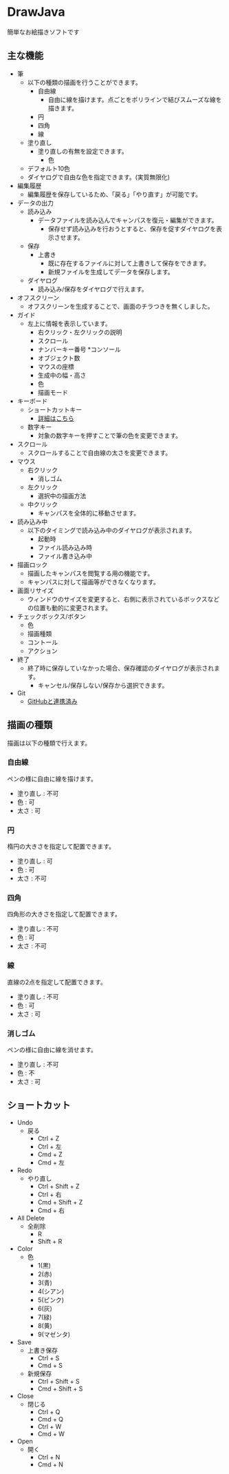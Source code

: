 # DrawJava

簡単なお絵描きソフトです

## 主な機能

* 筆
    * 以下の種類の描画を行うことができます。
        * 自由線
            * 自由に線を描けます。点ごとをポリラインで結びスムーズな線を描きます。
        * 円
        * 四角
        * 線
    * 塗り直し
        * 塗り直しの有無を設定できます。
          * 色
    * デフォルト10色
    * ダイヤログで自由な色を指定できます。(実質無限化)
* 編集履歴
    * 編集履歴を保存しているため、「戻る」「やり直す」が可能です。
* データの出力
    * 読み込み
        * データファイルを読み込んでキャンパスを復元・編集ができます。
            * 保存せず読み込みを行おうとすると、保存を促すダイヤログを表示させます。
    * 保存
        * 上書き
            * 既に存在するファイルに対して上書きして保存をできます。
            * 新規ファイルを生成してデータを保存します。
    * ダイヤログ
        * 読み込み/保存をダイヤログで行えます。
* オフスクリーン
    * オフスクリーンを生成することで、画面のチラつきを無くしました。
* ガイド
    * 左上に情報を表示しています。
        * 右クリック・左クリックの説明
        * スクロール
        * ナンバーキー番号
          *コンソール
        * オブジェクト数
        * マウスの座標
        * 生成中の幅・高さ
        * 色
        * 描画モード
* キーボード
    * ショートカットキー
        * [詳細はこちら](https://github.com/ponstream24/DrawJava#%E3%82%B7%E3%83%A7%E3%83%BC%E3%83%88%E3%82%AB%E3%83%83%E3%83%88)
    * 数字キー
        * 対象の数字キーを押すことで筆の色を変更できます。
* スクロール
    * スクロールすることで自由線の太さを変更できます。
* マウス
    * 右クリック
        * 消しゴム
    * 左クリック
        * 選択中の描画方法
    * 中クリック
        * キャンパスを全体的に移動させます。
* 読み込み中
    * 以下のタイミングで読み込み中のダイヤログが表示されます。
        * 起動時
        * ファイル読み込み時
        * ファイル書き込み中
* 描画ロック
    * 描画したキャンパスを閲覧する用の機能です。
    * キャンパスに対して描画等ができなくなります。
* 画面リサイズ
    * ウィンドウのサイズを変更すると、右側に表示されているボックスなどの位置も動的に変更されます。
* チェックボックス/ボタン
    * 色
    * 描画種類
    * コントール
    * アクション
* 終了
    * 終了時に保存していなかった場合、保存確認のダイヤログが表示されます。
        * キャンセル/保存しない/保存から選択できます。
* Git
    * [GitHubと連携済み](https://github.com/ponstream24/DrawJava)

## 描画の種類

描画は以下の種類で行えます。

### 自由線

ペンの様に自由に線を描けます。

* 塗り直し : 不可
* 色 : 可
* 太さ : 可

### 円

楕円の大きさを指定して配置できます。

* 塗り直し : 可
* 色 : 可
* 太さ : 不可

### 四角

四角形の大きさを指定して配置できます。

* 塗り直し : 不可
* 色 : 可
* 太さ : 不可

### 線

直線の2点を指定して配置できます。

* 塗り直し : 不可
* 色 : 可
* 太さ : 可

### 消しゴム

ペンの様に自由に線を消せます。

* 塗り直し : 不可
* 色 : 不
* 太さ : 可

## ショートカット

* Undo
    * 戻る
        * Ctrl + Z
        * Ctrl + 左
        * Cmd + Z
        * Cmd + 左
* Redo
    * やり直し
        * Ctrl + Shift + Z
        * Ctrl + 右
        * Cmd + Shift + Z
        * Cmd + 右
* All Delete
    * 全削除
        * R
        * Shift + R
* Color
    * 色
        * 1(黒)
        * 2(赤)
        * 3(青)
        * 4(シアン)
        * 5(ピンク)
        * 6(灰)
        * 7(緑)
        * 8(黄)
        * 9(マゼンタ)
* Save
    * 上書き保存
        * Ctrl + S
        * Cmd + S
    * 新規保存
        * Ctrl + Shift + S
        * Cmd + Shift + S
* Close
    * 閉じる
        * Ctrl + Q
        * Cmd + Q
        * Ctrl + W
        * Cmd + W
* Open
    * 開く
        * Ctrl + N
        * Cmd + N